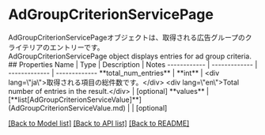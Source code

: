 # AdGroupCriterionServicePage

<div lang=\"ja\">AdGroupCriterionServicePageオブジェクトは、取得される広告グループのクライテリアのエントリーです。</div> <div lang=\"en\">AdGroupCriterionServicePage object displays entries for ad group criteria.</div> 
## Properties
Name | Type | Description | Notes
------------ | ------------- | ------------- | -------------
**total_num_entries** | **int** | &lt;div lang&#x3D;\&quot;ja\&quot;&gt;取得される項目の総件数です。&lt;/div&gt; &lt;div lang&#x3D;\&quot;en\&quot;&gt;Total number of entries in the result.&lt;/div&gt;  | [optional] 
**values** | [**list[AdGroupCriterionServiceValue]**](AdGroupCriterionServiceValue.md) |  | [optional] 

[[Back to Model list]](../README.md#documentation-for-models) [[Back to API list]](../README.md#documentation-for-api-endpoints) [[Back to README]](../README.md)


